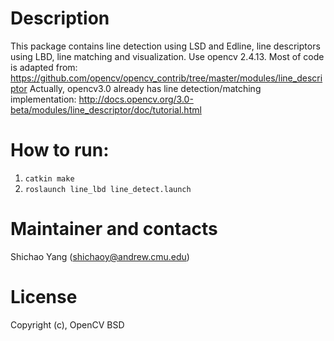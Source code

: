# Description

This package contains line detection using LSD and Edline, line descriptors using LBD, line matching and visualization. Use opencv 2.4.13. Most of code is adapted from: https://github.com/opencv/opencv_contrib/tree/master/modules/line_descriptor
Actually, opencv3.0 already has line detection/matching implementation:
http://docs.opencv.org/3.0-beta/modules/line_descriptor/doc/tutorial.html


# How to run:
1. `catkin make`
2. `roslaunch line_lbd line_detect.launch`


# Maintainer and contacts
Shichao Yang (shichaoy@andrew.cmu.edu)


# License
Copyright (c), OpenCV BSD
